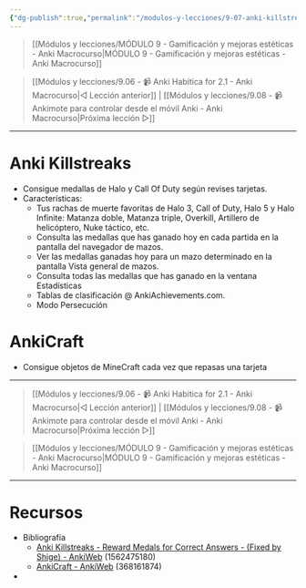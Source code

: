 ```yaml
---
{"dg-publish":true,"permalink":"/modulos-y-lecciones/9-07-anki-killstreaks-y-anki-craft-anki-macrocurso/","noteIcon":"","updated":"2024-05-22T20:04:00.743+02:00"}
---
```



> [[Módulos y lecciones/MÓDULO 9 - Gamificación y mejoras estéticas - Anki Macrocurso\|MÓDULO 9 - Gamificación y mejoras estéticas - Anki Macrocurso]]

> [[Módulos y lecciones/9.06 - 📹 Anki Habitica for 2.1 - Anki Macrocurso\|◁ Lección anterior]] | [[Módulos y lecciones/9.08 - 📹 Ankimote para controlar desde el móvil Anki - Anki Macrocurso\|Próxima lección ▷]]

---

# Anki Killstreaks
- Consigue medallas de Halo y Call Of Duty según revises tarjetas.
- Características:
	- Tus rachas de muerte favoritas de Halo 3, Call of Duty, Halo 5 y Halo Infinite: Matanza doble, Matanza triple, Overkill, Artillero de helicóptero, Nuke táctico, etc.
	- Consulta las medallas que has ganado hoy en cada partida en la pantalla del navegador de mazos.
	- Ver las medallas ganadas hoy para un mazo determinado en la pantalla Vista general de mazos.
	- Consulta todas las medallas que has ganado en la ventana Estadísticas
	- Tablas de clasificación @ AnkiAchievements.com.
	- Modo Persecución

# AnkiCraft
- Consigue objetos de MineCraft cada vez que repasas una tarjeta


---

> [[Módulos y lecciones/9.06 - 📹 Anki Habitica for 2.1 - Anki Macrocurso\|◁ Lección anterior]] | [[Módulos y lecciones/9.08 - 📹 Ankimote para controlar desde el móvil Anki - Anki Macrocurso\|Próxima lección ▷]]

> [[Módulos y lecciones/MÓDULO 9 - Gamificación y mejoras estéticas - Anki Macrocurso\|MÓDULO 9 - Gamificación y mejoras estéticas - Anki Macrocurso]]

---

# Recursos
- Bibliografía
	- [Anki Killstreaks - Reward Medals for Correct Answers - (Fixed by Shige) - AnkiWeb](https://ankiweb.net/shared/info/1562475180) (1562475180)
	- [AnkiCraft - AnkiWeb](https://ankiweb.net/shared/info/368161874) (368161874)
- 
